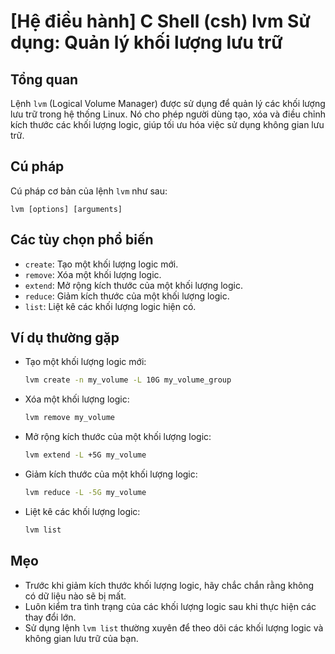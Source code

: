# [Hệ điều hành] C Shell (csh) lvm Sử dụng: Quản lý khối lượng lưu trữ

## Tổng quan
Lệnh `lvm` (Logical Volume Manager) được sử dụng để quản lý các khối lượng lưu trữ trong hệ thống Linux. Nó cho phép người dùng tạo, xóa và điều chỉnh kích thước các khối lượng logic, giúp tối ưu hóa việc sử dụng không gian lưu trữ.

## Cú pháp
Cú pháp cơ bản của lệnh `lvm` như sau:
```
lvm [options] [arguments]
```

## Các tùy chọn phổ biến
- `create`: Tạo một khối lượng logic mới.
- `remove`: Xóa một khối lượng logic.
- `extend`: Mở rộng kích thước của một khối lượng logic.
- `reduce`: Giảm kích thước của một khối lượng logic.
- `list`: Liệt kê các khối lượng logic hiện có.

## Ví dụ thường gặp
- Tạo một khối lượng logic mới:
  ```bash
  lvm create -n my_volume -L 10G my_volume_group
  ```

- Xóa một khối lượng logic:
  ```bash
  lvm remove my_volume
  ```

- Mở rộng kích thước của một khối lượng logic:
  ```bash
  lvm extend -L +5G my_volume
  ```

- Giảm kích thước của một khối lượng logic:
  ```bash
  lvm reduce -L -5G my_volume
  ```

- Liệt kê các khối lượng logic:
  ```bash
  lvm list
  ```

## Mẹo
- Trước khi giảm kích thước khối lượng logic, hãy chắc chắn rằng không có dữ liệu nào sẽ bị mất.
- Luôn kiểm tra tình trạng của các khối lượng logic sau khi thực hiện các thay đổi lớn.
- Sử dụng lệnh `lvm list` thường xuyên để theo dõi các khối lượng logic và không gian lưu trữ của bạn.